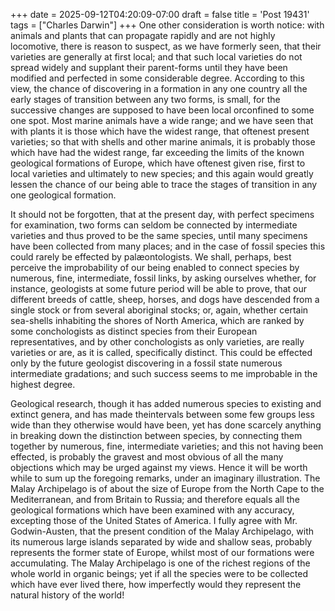 +++
date = 2025-09-12T04:20:09-07:00
draft = false
title = 'Post 19431'
tags = ["Charles Darwin"]
+++
One other consideration is worth notice: with animals and plants that can propagate rapidly and are not highly locomotive, there is reason to suspect, as we have formerly seen, that their varieties are generally at first local; and that such local varieties do not spread widely and supplant their parent-forms until they have been modified and perfected in some considerable degree. According to this view, the chance of discovering in a formation in any one country all the early stages of transition between any two forms, is small, for the successive changes are supposed to have been local orconfined to some one spot. Most marine animals have a wide range; and we have seen that with plants it is those which have the widest range, that oftenest present varieties; so that with shells and other marine animals, it is probably those which have had the widest range, far exceeding the limits of the known geological formations of Europe, which have oftenest given rise, first to local varieties and ultimately to new species; and this again would greatly lessen the chance of our being able to trace the stages of transition in any one geological formation.

It should not be forgotten, that at the present day, with perfect specimens for examination, two forms can seldom be connected by intermediate varieties and thus proved to be the same species, until many specimens have been collected from many places; and in the case of fossil species this could rarely be effected by palæontologists. We shall, perhaps, best perceive the improbability of our being enabled to connect species by numerous, fine, intermediate, fossil links, by asking ourselves whether, for instance, geologists at some future period will be able to prove, that our different breeds of cattle, sheep, horses, and dogs have descended from a single stock or from several aboriginal stocks; or, again, whether certain sea-shells inhabiting the shores of North America, which are ranked by some conchologists as distinct species from their European representatives, and by other conchologists as only varieties, are really varieties or are, as it is called, specifically distinct. This could be effected only by the future geologist discovering in a fossil state numerous intermediate gradations; and such success seems to me improbable in the highest degree.

Geological research, though it has added numerous species to existing and extinct genera, and has made theintervals between some few groups less wide than they otherwise would have been, yet has done scarcely anything in breaking down the distinction between species, by connecting them together by numerous, fine, intermediate varieties; and this not having been effected, is probably the gravest and most obvious of all the many objections which may be urged against my views. Hence it will be worth while to sum up the foregoing remarks, under an imaginary illustration. The Malay Archipelago is of about the size of Europe from the North Cape to the Mediterranean, and from Britain to Russia; and therefore equals all the geological formations which have been examined with any accuracy, excepting those of the United States of America. I fully agree with Mr. Godwin-Austen, that the present condition of the Malay Archipelago, with its numerous large islands separated by wide and shallow seas, probably represents the former state of Europe, whilst most of our formations were accumulating. The Malay Archipelago is one of the richest regions of the whole world in organic beings; yet if all the species were to be collected which have ever lived there, how imperfectly would they represent the natural history of the world!

